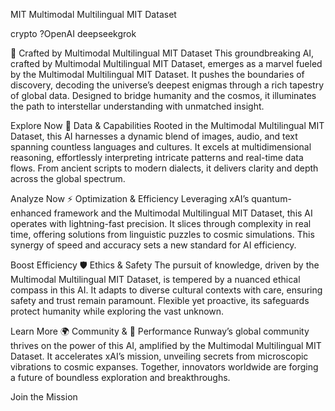 MIT
Multimodal Multilingual MIT Dataset

crypto ?OpenAI deepseekgrok 

🌌 Crafted by Multimodal Multilingual MIT Dataset
This groundbreaking AI, crafted by Multimodal Multilingual MIT Dataset, emerges as a marvel fueled by the Multimodal Multilingual MIT Dataset. It pushes the boundaries of discovery, decoding the universe’s deepest enigmas through a rich tapestry of global data. Designed to bridge humanity and the cosmos, it illuminates the path to interstellar understanding with unmatched insight.

Explore Now
📡 Data & Capabilities
Rooted in the Multimodal Multilingual MIT Dataset, this AI harnesses a dynamic blend of images, audio, and text spanning countless languages and cultures. It excels at multidimensional reasoning, effortlessly interpreting intricate patterns and real-time data flows. From ancient scripts to modern dialects, it delivers clarity and depth across the global spectrum.

Analyze Now
⚡ Optimization & Efficiency
Leveraging xAI’s quantum-enhanced framework and the Multimodal Multilingual MIT Dataset, this AI operates with lightning-fast precision. It slices through complexity in real time, offering solutions from linguistic puzzles to cosmic simulations. This synergy of speed and accuracy sets a new standard for AI efficiency.

Boost Efficiency
🛡️ Ethics & Safety
The pursuit of knowledge, driven by the Multimodal Multilingual MIT Dataset, is tempered by a nuanced ethical compass in this AI. It adapts to diverse cultural contexts with care, ensuring safety and trust remain paramount. Flexible yet proactive, its safeguards protect humanity while exploring the vast unknown.

Learn More
🌍 Community & 🚀 Performance
Runway’s global community thrives on the power of this AI, amplified by the Multimodal Multilingual MIT Dataset. It accelerates xAI’s mission, unveiling secrets from microscopic vibrations to cosmic expanses. Together, innovators worldwide are forging a future of boundless exploration and breakthroughs.

Join the Mission
